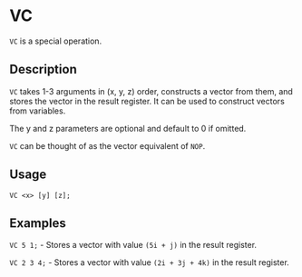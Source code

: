 # VC

`VC` is a special operation.

## Description

`VC` takes 1-3 arguments in (x, y, z) order, constructs a vector from them, and stores the vector in the result register.
It can be used to construct vectors from variables.

The y and z parameters are optional and default to 0 if omitted.

`VC` can be thought of as the vector equivalent of `NOP`.

## Usage

`VC <x> [y] [z];`

## Examples

`VC 5 1;` - Stores a vector with value `(5i + j)` in the result register.

`VC 2 3 4;` - Stores a vector with value `(2i + 3j + 4k)` in the result register.
